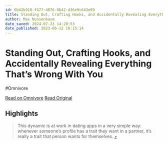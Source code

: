 ```yaml
---
id: 6b42b910-f477-4876-8b42-d36e9c643e89
title: Standing Out, Crafting Hooks, and Accidentally Revealing Everything That’s Wrong With You
author: Max Nussenbaum
date_saved: 2024-07-23 14:20:53
date_published: 2023-06-12 10:15:14
---
```


# Standing Out, Crafting Hooks, and Accidentally Revealing Everything That’s Wrong With You
#Omnivore

[Read on Omnivore](https://omnivore.app/me/https-substack-com-redirect-bccd-39-a-2-8-b-92-4-ade-8-f-9-f-0-a-190e0d323c9)
[Read Original](https://www.candyforbreakfast.email/p/standing-out-crafting-hooks-and-accidentally)

## Highlights

> This dynamic is at work in dating apps in a very simple way: whenever someone’s profile has a trait they want in a partner, it’s really a trait that person wants for themselves. [⤴️](https://omnivore.app/me/https-substack-com-redirect-bccd-39-a-2-8-b-92-4-ade-8-f-9-f-0-a-190e0d323c9#0af7aeb0-6a5c-4fac-8b3c-9bed2fb2e46b) 

